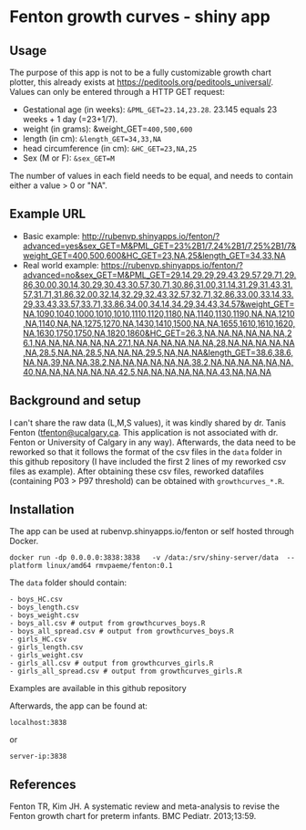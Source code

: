 # Fenton growth curves - shiny app

## Usage
The purpose of this app is not to be a fully customizable growth chart plotter, this already exists at https://peditools.org/peditools_universal/. Values can only be entered through a HTTP GET request:
- Gestational age (in weeks): `&PML_GET=23.14,23.28`. 23.145 equals 23 weeks + 1 day (=23+1/7).
- weight (in grams): &weight_GET=`400,500,600`
- length (in cm): `&length_GET=34,33,NA`
- head circumference (in cm): `&HC_GET=23,NA,25`
- Sex (M or F): `&sex_GET=M`
  
The number of values in each field needs to be equal, and needs to contain either a value > 0 or "NA".

## Example URL
- Basic example: http://rubenvp.shinyapps.io/fenton/?advanced=yes&sex_GET=M&PML_GET=23%2B1/7,24%2B1/7,25%2B1/7&weight_GET=400,500,600&HC_GET=23,NA,25&length_GET=34,33,NA
- Real world example: https://rubenvp.shinyapps.io/fenton/?advanced=no&sex_GET=M&PML_GET=29.14,29.29,29.43,29.57,29.71,29.86,30.00,30.14,30.29,30.43,30.57,30.71,30.86,31.00,31.14,31.29,31.43,31.57,31.71,31.86,32.00,32.14,32.29,32.43,32.57,32.71,32.86,33.00,33.14,33.29,33.43,33.57,33.71,33.86,34.00,34.14,34.29,34.43,34.57&weight_GET=NA,1090,1040,1000,1010,1010,1110,1120,1180,NA,1140,1130,1190,NA,NA,1210,NA,1140,NA,NA,1275,1270,NA,1430,1410,1500,NA,NA,1655,1610,1610,1620,NA,1630,1750,1750,NA,1820,1860&HC_GET=26.3,NA,NA,NA,NA,NA,NA,26.1,NA,NA,NA,NA,NA,NA,27.1,NA,NA,NA,NA,NA,NA,28,NA,NA,NA,NA,NA,NA,28.5,NA,NA,28.5,NA,NA,NA,29.5,NA,NA,NA&length_GET=38.6,38.6,NA,NA,39,NA,NA,38.2,NA,NA,NA,NA,NA,NA,38.2,NA,NA,NA,NA,NA,NA,40,NA,NA,NA,NA,NA,NA,42.5,NA,NA,NA,NA,NA,NA,43,NA,NA,NA

## Background and setup
I can't share the raw data (L,M,S values), it was kindly shared by dr. Tanis Fenton (tfenton@ucalgary.ca. This application is not associated with dr. Fenton or University of Calgary in any way). Afterwards, the data need to be reworked so that it follows the format of the csv files in the `data` folder in this github repository (I have included the first 2 lines of my reworked csv files as example). After obtaining these csv files, reworked datafiles (containing P03 > P97 threshold) can be obtained with `growthcurves_*.R`. 

## Installation

The app can be used at rubenvp.shinyapps.io/fenton or self hosted through Docker. 

```
docker run -dp 0.0.0.0:3838:3838   -v /data:/srv/shiny-server/data  --platform linux/amd64 rmvpaeme/fenton:0.1
```

The `data` folder should contain:

```
- boys_HC.csv
- boys_length.csv
- boys_weight.csv
- boys_all.csv # output from growthcurves_boys.R
- boys_all_spread.csv # output from growthcurves_boys.R
- girls_HC.csv
- girls_length.csv
- girls_weight.csv
- girls_all.csv # output from growthcurves_girls.R
- girls_all_spread.csv # output from growthcurves_girls.R
```

Examples are available in this github repository

Afterwards, the app can be found at:

```
localhost:3838
```

or

```
server-ip:3838
```

## References
Fenton TR, Kim JH. A systematic review and meta-analysis to revise the Fenton growth chart for preterm infants. BMC Pediatr. 2013;13:59.


